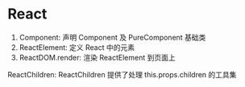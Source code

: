 # React

1. Component: 声明 Component 及 PureComponent 基础类
2. ReactElement: 定义 React 中的元素
3. ReactDOM.render: 渲染 ReactElement 到页面上

ReactChildren: ReactChildren 提供了处理 this.props.children 的工具集